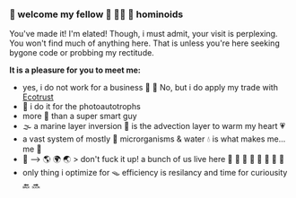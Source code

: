 ### 👋 welcome my fellow 🦧 🧍‍♀️ 🦍 hominoids

You've made it! I'm elated! Though, i must admit, your visit is perplexing. You won't find much of anything here. That is unless you're here seeking bygone code or probbing my rectitude. 

**It is a pleasure for you to meet me:**  

  * yes, i do not work for a business 🍌 🍌 No, but i do apply my trade with [Ecotrust](https://ecotrust.org)
  * 🌲 i do it for the photoautotrophs
  * more 🧠 than a super smart guy
  * 🌫️ a marine layer inversion 🌁  is the advection layer to warm my heart 💗
  * a vast system of mostly 🦠 microrganisms & water 💧 is what makes me... me 🦕
  * 👀 --> 🌎 🌍 🌏 > don't fuck it up! a bunch of us live here 🌻 🍄 🐞 🦗 🐙 🦥 🦔 🌴
  * only thing i optimize for 🪤 efficiency is resilancy and time for curiousity 🔙 🔜 

